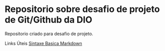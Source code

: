 # Repositorio sobre desafio de projeto de Git/Github da DIO
Repositorio criado para desafio de projeto.

Links Úteis
[Sintaxe Basica Markdown](https://www.markdownguide.org/basic-syntax/)
